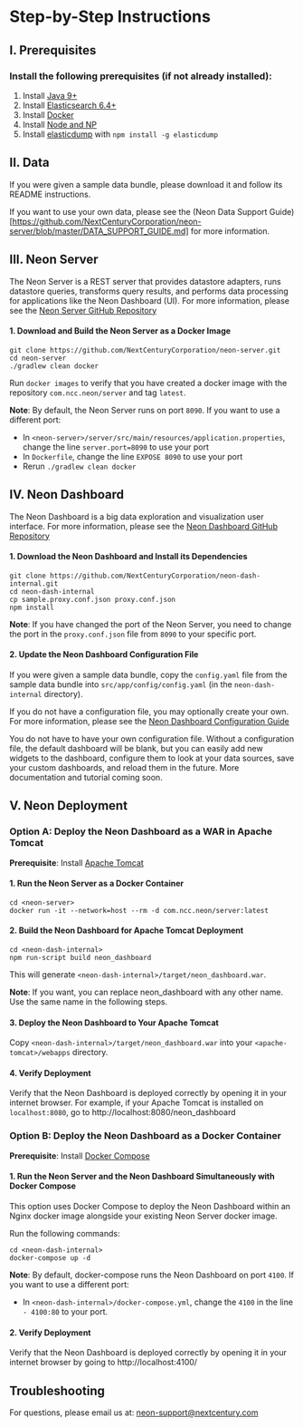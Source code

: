 # Step-by-Step Instructions

## I. Prerequisites

### Install the following prerequisites (if not already installed):

1. Install [Java 9+](https://www.oracle.com/technetwork/java/javase/downloads/jdk12-downloads-5295953.html)
2. Install [Elasticsearch 6.4+](https://www.elastic.co/downloads/past-releases/elasticsearch-6-8-1)
3. Install [Docker](https://docs.docker.com/v17.12/install/)
4. Install [Node and NP](https://nodejs.org/en/)
5. Install [elasticdump](https://www.npmjs.com/package/elasticdump) with `npm install -g elasticdump`

## II. Data

If you were given a sample data bundle, please download it and follow its README instructions.

If you want to use your own data, please see the (Neon Data Support Guide)[https://github.com/NextCenturyCorporation/neon-server/blob/master/DATA_SUPPORT_GUIDE.md] for more information.

## III. Neon Server

The Neon Server is a REST server that provides datastore adapters, runs datastore queries, transforms query results, and performs data processing for applications like the Neon Dashboard (UI).  For more information, please see the [Neon Server GitHub Repository](https://github.com/NextCenturyCorporation/neon-server)

#### 1. Download and Build the Neon Server as a Docker Image

```
git clone https://github.com/NextCenturyCorporation/neon-server.git
cd neon-server
./gradlew clean docker
```

Run `docker images` to verify that you have created a docker image with the repository `com.ncc.neon/server` and tag `latest`.

**Note**: By default, the Neon Server runs on port `8090`.  If you want to use a different port:

- In `<neon-server>/server/src/main/resources/application.properties`, change the line `server.port=8090` to use your port
- In `Dockerfile`, change the line `EXPOSE 8090` to use your port
- Rerun `./gradlew clean docker`

## IV. Neon Dashboard

The Neon Dashboard is a big data exploration and visualization user interface.  For more information, please see the [Neon Dashboard GitHub Repository](https://github.com/NextCenturyCorporation/neon-dash-internal)

#### 1. Download the Neon Dashboard and Install its Dependencies

```
git clone https://github.com/NextCenturyCorporation/neon-dash-internal.git
cd neon-dash-internal
cp sample.proxy.conf.json proxy.conf.json
npm install
```

**Note**: If you have changed the port of the Neon Server, you need to change the port in the `proxy.conf.json` file from `8090` to your specific port.

#### 2. Update the Neon Dashboard Configuration File

If you were given a sample data bundle, copy the `config.yaml` file from the sample data bundle into `src/app/config/config.yaml` (in the `neon-dash-internal` directory).

If you do not have a configuration file, you may optionally create your own.  For more information, please see the [Neon Dashboard Configuration Guide](./DASHBOARD_CONFIGURATION_GUIDE.md)

You do not have to have your own configuration file.  Without a configuration file, the default dashboard will be blank, but you can easily add new widgets to the dashboard, configure them to look at your data sources, save your custom dashboards, and reload them in the future.  More documentation and tutorial coming soon.

## V. Neon Deployment

### Option A: Deploy the Neon Dashboard as a WAR in Apache Tomcat

**Prerequisite**: Install [Apache Tomcat](http://tomcat.apache.org/)

#### 1. Run the Neon Server as a Docker Container

```
cd <neon-server>
docker run -it --network=host --rm -d com.ncc.neon/server:latest
```

#### 2. Build the Neon Dashboard for Apache Tomcat Deployment

```
cd <neon-dash-internal>
npm run-script build neon_dashboard
```

This will generate `<neon-dash-internal>/target/neon_dashboard.war`.

**Note**: If you want, you can replace neon_dashboard with any other name.  Use the same name in the following steps.

#### 3. Deploy the Neon Dashboard to Your Apache Tomcat

Copy `<neon-dash-internal>/target/neon_dashboard.war` into your `<apache-tomcat>/webapps` directory.

#### 4. Verify Deployment

Verify that the Neon Dashboard is deployed correctly by opening it in your internet browser. For example, if your Apache Tomcat is installed on `localhost:8080`, go to http://localhost:8080/neon_dashboard

### Option B: Deploy the Neon Dashboard as a Docker Container

**Prerequisite**: Install [Docker Compose](https://docs.docker.com/compose/install/)

#### 1. Run the Neon Server and the Neon Dashboard Simultaneously with Docker Compose

This option uses Docker Compose to deploy the Neon Dashboard within an Nginx docker image alongside your existing Neon Server docker image.

Run the following commands:

```
cd <neon-dash-internal>
docker-compose up -d
```

**Note**: By default, docker-compose runs the Neon Dashboard on port `4100`.  If you want to use a different port:

- In `<neon-dash-internal>/docker-compose.yml`, change the `4100` in the line `- 4100:80` to your port.

#### 2. Verify Deployment

Verify that the Neon Dashboard is deployed correctly by opening it in your internet browser by going to http://localhost:4100/

## Troubleshooting

For questions, please email us at:  [neon-support@nextcentury.com](mailto:neon-support@nextcentury.com)
